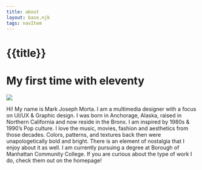 ```yaml
---
title: about
layout: base.njk
tags: navItem
---
```

# {{title}}

#  My first time with eleventy

<section class="container">
  <div>
   <img class="face" src= "images/face.png"> </a>
  </div>
<div class="aboutme">
<p>Hi! My name is Mark Joseph Morta. I am a multimedia designer with a focus on UI/UX & Graphic design. I was born in Anchorage, Alaska, raised in Northern California and now reside in the Bronx. I am inspired by 1980s & 1990’s Pop culture. I love the music, movies, fashion and aesthetics from those decades. Colors, patterns, and textures back then were unapologetically bold and bright. There is an element of nostalgia that I enjoy about it as well. I am currently pursuing a degree at Borough of Manhattan Community College.
If you are curious about the type of work I do, check them out on the homepage!   </p>
 </div>
</section>


